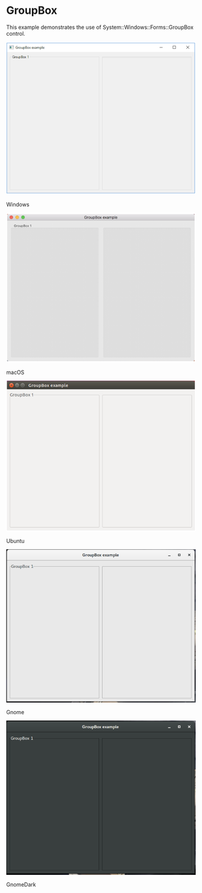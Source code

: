# GroupBox

This example demonstrates the use of System::Windows::Forms::GroupBox control.

![GitHub Logo](../../../docs/Pictures/Examples/Forms/GroupBoxW.png)

Windows

![GitHub Logo](../../../docs/Pictures/Examples/Forms/GroupBoxM.png)

macOS

![GitHub Logo](../../../docs/Pictures/Examples/Forms/GroupBoxU.png)

Ubuntu

![GitHub Logo](../../../docs/Pictures/Examples/Forms/GroupBoxG.png)

Gnome

![GitHub Logo](../../../docs/Pictures/Examples/Forms/GroupBoxGD.png)

GnomeDark
